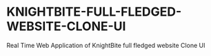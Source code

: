 # KNIGHTBITE-FULL-FLEDGED-WEBSITE-CLONE-UI
Real Time Web Application of KnightBite full fledged website Clone UI 
